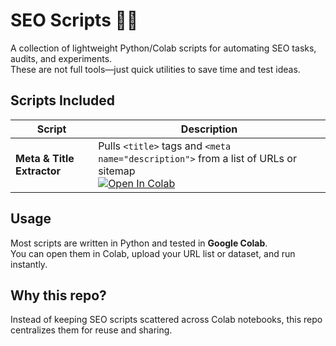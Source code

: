 # SEO Scripts 🕵️‍♂️

A collection of lightweight Python/Colab scripts for automating SEO tasks, audits, and experiments.  
These are not full tools—just quick utilities to save time and test ideas.

## Scripts Included
| Script | Description |
|--------|-------------|
| **Meta & Title Extractor** | Pulls `<title>` tags and `<meta name="description">` from a list of URLs or sitemap <br> [![Open In Colab](https://colab.research.google.com/assets/colab-badge.svg)](https://colab.research.google.com/github/ychowdhrey/seo-scripts/blob/main/Meta%20%26%20Title%20Extractor.ipynb) |


## Usage
Most scripts are written in Python and tested in **Google Colab**.  
You can open them in Colab, upload your URL list or dataset, and run instantly.  

## Why this repo?
Instead of keeping SEO scripts scattered across Colab notebooks, this repo centralizes them for reuse and sharing.
